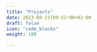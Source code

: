 ```yaml
---
title: "Projects"
date: 2023-08-21T09:52:00+02:00
draft: false
icon: "code_blocks"
weight: 100

---
```


